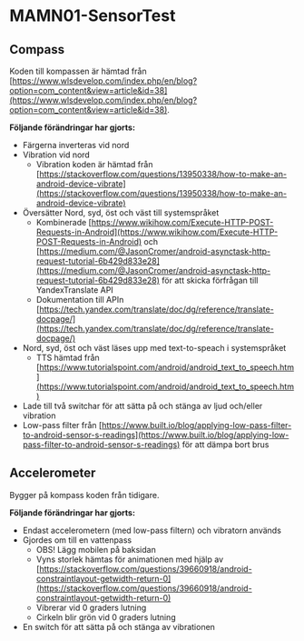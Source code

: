 # MAMN01-SensorTest

## Compass

Koden till kompassen är hämtad från [https://www.wlsdevelop.com/index.php/en/blog?option=com_content&view=article&id=38](https://www.wlsdevelop.com/index.php/en/blog?option=com_content&view=article&id=38).

**Följande förändringar har gjorts:**
- Färgerna inverteras vid nord
- Vibration vid nord
  - Vibration koden är hämtad från [https://stackoverflow.com/questions/13950338/how-to-make-an-android-device-vibrate](https://stackoverflow.com/questions/13950338/how-to-make-an-android-device-vibrate)
- Översätter Nord, syd, öst och väst till systemspråket
  - Kombinerade [https://www.wikihow.com/Execute-HTTP-POST-Requests-in-Android](https://www.wikihow.com/Execute-HTTP-POST-Requests-in-Android) och [https://medium.com/@JasonCromer/android-asynctask-http-request-tutorial-6b429d833e28](https://medium.com/@JasonCromer/android-asynctask-http-request-tutorial-6b429d833e28) för att skicka förfrågan till YandexTranslate API
  - Dokumentation till APIn [https://tech.yandex.com/translate/doc/dg/reference/translate-docpage/](https://tech.yandex.com/translate/doc/dg/reference/translate-docpage/)
- Nord, syd, öst och väst läses upp med text-to-speach i systemspråket
  - TTS hämtad från [https://www.tutorialspoint.com/android/android_text_to_speech.htm](https://www.tutorialspoint.com/android/android_text_to_speech.htm)
- Lade till två switchar för att sätta på och stänga av ljud och/eller vibration
- Low-pass filter från [https://www.built.io/blog/applying-low-pass-filter-to-android-sensor-s-readings](https://www.built.io/blog/applying-low-pass-filter-to-android-sensor-s-readings) för att dämpa bort brus

## Accelerometer

Bygger på kompass koden från tidigare.

**Följande förändringar har gjorts:**
- Endast accelerometern (med low-pass filtern) och vibratorn används
- Gjordes om till en vattenpass
  - OBS! Lägg mobilen på baksidan
  - Vyns storlek hämtas för animationen med hjälp av [https://stackoverflow.com/questions/39660918/android-constraintlayout-getwidth-return-0](https://stackoverflow.com/questions/39660918/android-constraintlayout-getwidth-return-0)
  - Vibrerar vid 0 graders lutning
  - Cirkeln blir grön vid 0 graders lutning
- En switch för att sätta på och stänga av vibrationen
